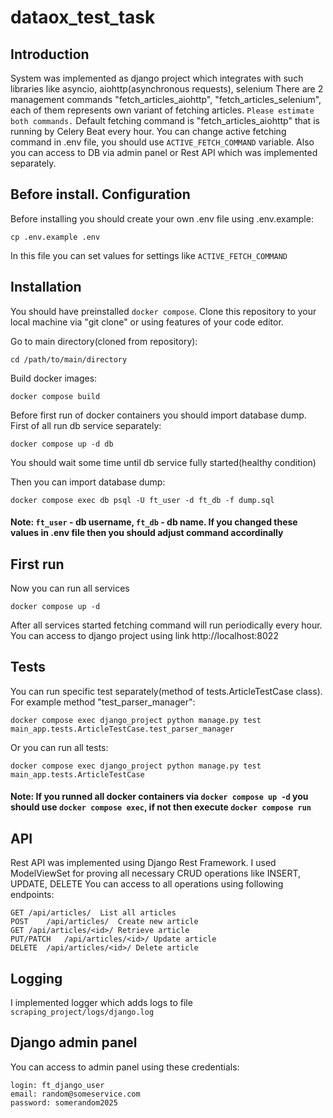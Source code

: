 # dataox_test_task

## Introduction
System was implemented as django project which integrates with such libraries like asyncio, aiohttp(asynchronous requests), selenium
There are 2 management commands "fetch_articles_aiohttp", "fetch_articles_selenium", each of them represents own variant of fetching articles. `Please estimate both commands.` 
Default fetching command is "fetch_articles_aiohttp" that is running by Celery Beat every hour. You can change active fetching command in .env file, you should use `ACTIVE_FETCH_COMMAND` variable. Also you can access to DB via admin panel or Rest API which was implemented separately.

## Before install. Configuration
Before installing you should create your own .env file using .env.example:
```
cp .env.example .env
```
In this file you can set values for settings like `ACTIVE_FETCH_COMMAND`

## Installation
You should have preinstalled `docker compose`.
Clone this repository to your local machine via "git clone" or using features of your code editor.

Go to main directory(cloned from repository):
```
cd /path/to/main/directory
```

Build docker images:
```
docker compose build
```

Before first run of docker containers you should import database dump.
First of all run db service separately:
```
docker compose up -d db
```
You should wait some time until db service fully started(healthy condition)

Then you can import database dump:
```
docker compose exec db psql -U ft_user -d ft_db -f dump.sql
```
#### Note: `ft_user` - db username, `ft_db` - db name. If you changed these values in .env file then you should adjust command accordinally

## First run
Now you can run all services
```
docker compose up -d
```
After all services started fetching command will run periodically every hour. You can access to django project using link http://localhost:8022

## Tests
You can run specific test separately(method of tests.ArticleTestCase class). For example method "test_parser_manager":
```
docker compose exec django_project python manage.py test main_app.tests.ArticleTestCase.test_parser_manager
```
Or you can run all tests:
```
docker compose exec django_project python manage.py test main_app.tests.ArticleTestCase
```
#### Note: If you runned all docker containers via `docker compose up -d` you should use `docker compose exec`, if not then execute `docker compose run`

## API
Rest API was implemented using Django Rest Framework. I used ModelViewSet for proving all necessary CRUD operations like INSERT, UPDATE, DELETE
You can access to all operations using following endpoints:
```
GET	/api/articles/	List all articles
POST	/api/articles/	Create new article
GET	/api/articles/<id>/	Retrieve article
PUT/PATCH	/api/articles/<id>/	Update article
DELETE	/api/articles/<id>/	Delete article
```

## Logging
I implemented logger which adds logs to file `scraping_project/logs/django.log`

## Django admin panel
You can access to admin panel using these credentials:
```
login: ft_django_user
email: random@someservice.com
password: somerandom2025
```